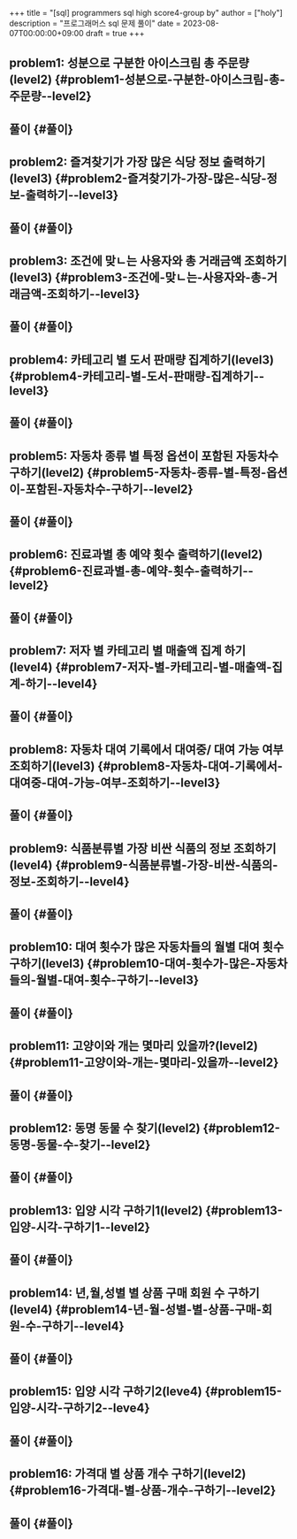 +++
title = "[sql] programmers sql high score4-group by"
author = ["holy"]
description = "프로그래머스 sql 문제 풀이"
date = 2023-08-07T00:00:00+09:00
draft = true
+++

## problem1: 성분으로 구분한 아이스크림 총 주문량 (level2) {#problem1-성분으로-구분한-아이스크림-총-주문량--level2}


## 풀이 {#풀이}


## problem2: 즐겨찾기가 가장 많은 식당 정보 출력하기(level3) {#problem2-즐겨찾기가-가장-많은-식당-정보-출력하기--level3}


## 풀이 {#풀이}


## problem3: 조건에 맞ㄴ는 사용자와 총 거래금액 조회하기(level3) {#problem3-조건에-맞ㄴ는-사용자와-총-거래금액-조회하기--level3}


## 풀이 {#풀이}


## problem4: 카테고리 별 도서 판매량 집계하기(level3) {#problem4-카테고리-별-도서-판매량-집계하기--level3}


## 풀이 {#풀이}


## problem5: 자동차 종류 별 특정 옵션이 포함된 자동차수 구하기(level2) {#problem5-자동차-종류-별-특정-옵션이-포함된-자동차수-구하기--level2}


## 풀이 {#풀이}


## problem6: 진료과별 총 예약 횟수 출력하기(level2) {#problem6-진료과별-총-예약-횟수-출력하기--level2}


## 풀이 {#풀이}


## problem7: 저자 별 카테고리 별 매출액 집계 하기(level4) {#problem7-저자-별-카테고리-별-매출액-집계-하기--level4}


## 풀이 {#풀이}


## problem8: 자동차 대여 기록에서 대여중/ 대여 가능 여부 조회하기(level3) {#problem8-자동차-대여-기록에서-대여중-대여-가능-여부-조회하기--level3}


## 풀이 {#풀이}


## problem9: 식품분류별 가장 비싼 식품의 정보 조회하기(level4) {#problem9-식품분류별-가장-비싼-식품의-정보-조회하기--level4}


## 풀이 {#풀이}


## problem10: 대여 횟수가 많은 자동차들의 월별 대여 횟수 구하기(level3) {#problem10-대여-횟수가-많은-자동차들의-월별-대여-횟수-구하기--level3}


## 풀이 {#풀이}


## problem11: 고양이와 개는 몇마리 있을까?(level2) {#problem11-고양이와-개는-몇마리-있을까--level2}


## 풀이 {#풀이}


## problem12: 동명 동물 수 찾기(level2) {#problem12-동명-동물-수-찾기--level2}


## 풀이 {#풀이}


## problem13: 입양 시각 구하기1(level2) {#problem13-입양-시각-구하기1--level2}


## 풀이 {#풀이}


## problem14: 년,월,성별 별 상품 구매 회원 수 구하기(level4) {#problem14-년-월-성별-별-상품-구매-회원-수-구하기--level4}


## 풀이 {#풀이}


## problem15: 입양 시각 구하기2(leve4) {#problem15-입양-시각-구하기2--leve4}


## 풀이 {#풀이}


## problem16: 가격대 별 상품 개수 구하기(level2) {#problem16-가격대-별-상품-개수-구하기--level2}


## 풀이 {#풀이}
